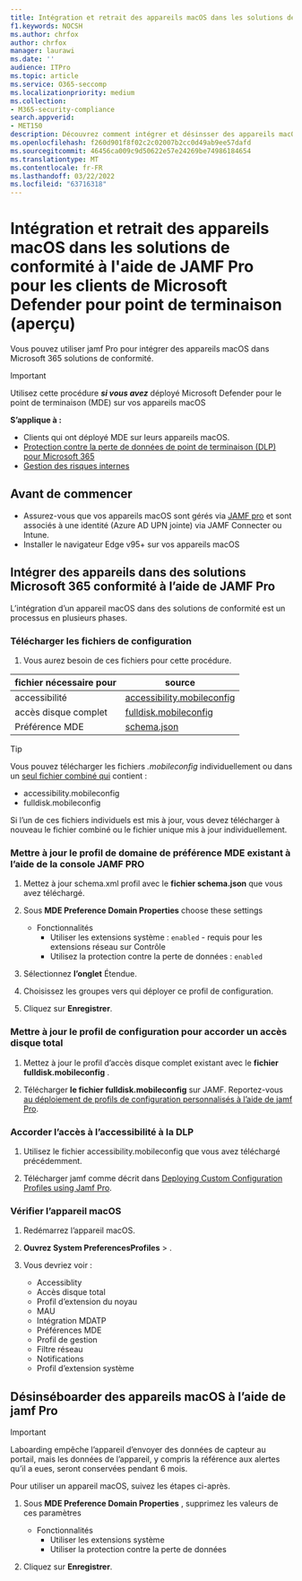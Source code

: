 ```yaml
---
title: Intégration et retrait des appareils macOS dans les solutions de conformité à l'aide de JAMF Pro pour les clients de Microsoft Defender pour point de terminaison (aperçu)
f1.keywords: NOCSH
ms.author: chrfox
author: chrfox
manager: laurawi
ms.date: ''
audience: ITPro
ms.topic: article
ms.service: O365-seccomp
ms.localizationpriority: medium
ms.collection:
- M365-security-compliance
search.appverid:
- MET150
description: Découvrez comment intégrer et désinsser des appareils macOS dans des solutions de conformité Microsoft 365 à l’aide de JAMF Pro pour les clients Microsoft Defender pour les points de terminaison (prévisualisation)
ms.openlocfilehash: f260d901f8f02c2c02007b2cc0d49ab9ee57dafd
ms.sourcegitcommit: 46456ca009c9d50622e57e24269be74986184654
ms.translationtype: MT
ms.contentlocale: fr-FR
ms.lasthandoff: 03/22/2022
ms.locfileid: "63716318"
---
```

# <a name="onboard-and-offboard-macos-devices-into-compliance-solutions-using-jamf-pro-for-microsoft-defender-for-endpoint-customers-preview"></a>Intégration et retrait des appareils macOS dans les solutions de conformité à l'aide de JAMF Pro pour les clients de Microsoft Defender pour point de terminaison (aperçu)

Vous pouvez utiliser jamf Pro pour intégrer des appareils macOS dans Microsoft 365 solutions de conformité.

> [!IMPORTANT]
> Utilisez cette procédure ***si vous avez*** déployé Microsoft Defender pour le point de terminaison (MDE) sur vos appareils macOS

**S’applique à :**

- Clients qui ont déployé MDE sur leurs appareils macOS.
- [Protection contre la perte de données de point de terminaison (DLP) pour Microsoft 365](./endpoint-dlp-learn-about.md)
- [Gestion des risques internes](insider-risk-management.md#learn-about-insider-risk-management-in-microsoft-365)


## <a name="before-you-begin"></a>Avant de commencer

- Assurez-vous que vos appareils macOS sont gérés via [JAMF pro](https://www.jamf.com/resources/product-documentation/jamf-pro-installation-guide-for-mac/) et sont associés à une identité (Azure AD UPN jointe) via JAMF Connecter ou Intune.
- Installer le navigateur Edge v95+ sur vos appareils macOS

## <a name="onboard-devices-into-microsoft-365-compliance-solutions-using-jamf-pro"></a>Intégrer des appareils dans des solutions Microsoft 365 conformité à l’aide de JAMF Pro

L’intégration d’un appareil macOS dans des solutions de conformité est un processus en plusieurs phases.

### <a name="download-the-configuration-files"></a>Télécharger les fichiers de configuration

1. Vous aurez besoin de ces fichiers pour cette procédure.

|fichier nécessaire pour |source |
|---------|---------|
|accessibilité |[accessibility.mobileconfig](https://github.com/microsoft/mdatp-xplat/blob/master/macos/mobileconfig/profiles/accessibility.mobileconfig)|
accès disque complet     |[fulldisk.mobileconfig](https://github.com/microsoft/mdatp-xplat/blob/master/macos/mobileconfig/profiles/fulldisk.mobileconfig)|
|Préférence MDE |[schema.json](https://github.com/microsoft/mdatp-xplat/blob/master/macos/schema/schema.json)

> [!TIP]
> Vous pouvez télécharger les fichiers *.mobileconfig* individuellement ou dans un [seul fichier combiné qui](https://github.com/microsoft/mdatp-xplat/blob/master/macos/mobileconfig/combined/mdatp-nokext.mobileconfig) contient :
> - accessibility.mobileconfig
> - fulldisk.mobileconfig
>
>Si l’un de ces fichiers individuels est mis à jour, vous devez télécharger à nouveau le fichier combiné ou le fichier unique mis à jour individuellement.

### <a name="update-the-existing-mde-preference-domain-profile-using-the-jamf-pro-console"></a>Mettre à jour le profil de domaine de préférence MDE existant à l’aide de la console JAMF PRO

1. Mettez à jour schema.xml profil avec le **fichier schema.json** que vous avez téléchargé.

1. Sous **MDE Preference Domain Properties** choose these settings
    - Fonctionnalités 
        - Utiliser les extensions système : `enabled` - requis pour les extensions réseau sur Contrôle
        - Utilisez la protection contre la perte de données : `enabled`

1. Sélectionnez **l’onglet** Étendue.

1. Choisissez les groupes vers qui déployer ce profil de configuration.

1. Cliquez sur **Enregistrer**. 

### <a name="update-the-configuration-profile-for-grant-full-disk-access"></a>Mettre à jour le profil de configuration pour accorder un accès disque total

1. Mettez à jour le profil d’accès disque complet existant avec le **fichier fulldisk.mobileconfig** .

1. Télécharger **le fichier fulldisk.mobileconfig** sur JAMF. Reportez-vous [au déploiement de profils de configuration personnalisés à l’aide de jamf Pro](https://docs.jamf.com/technical-articles/Deploying_Custom_Configuration_Profiles_Using_Jamf_Pro.html).

### <a name="grant-accessibility-access-to-dlp"></a>Accorder l’accès à l’accessibilité à la DLP

1. Utilisez le fichier accessibility.mobileconfig que vous avez téléchargé précédemment.

1. Télécharger jamf comme décrit dans [Deploying Custom Configuration Profiles using Jamf Pro](https://www.jamf.com/jamf-nation/articles/648/deploying-custom-configuration-profiles-using-jamf-pro).

### <a name="check-the-macos-device"></a>Vérifier l’appareil macOS 

1. Redémarrez l’appareil macOS.

1. **Ouvrez System PreferencesProfiles** > .

1. Vous devriez voir :
    - Accessiblity
    - Accès disque total
    - Profil d’extension du noyau
    - MAU
    - Intégration MDATP
    - Préférences MDE
    - Profil de gestion
    - Filtre réseau
    - Notifications
    - Profil d’extension système

## <a name="offboard-macos-devices-using-jamf-pro"></a>Désinséboarder des appareils macOS à l’aide de jamf Pro

> [!IMPORTANT]
> Laboarding empêche l’appareil d’envoyer des données de capteur au portail, mais les données de l’appareil, y compris la référence aux alertes qu’il a eues, seront conservées pendant 6 mois.

Pour utiliser un appareil macOS, suivez les étapes ci-après.

 1. Sous **MDE Preference Domain Properties** , supprimez les valeurs de ces paramètres
    - Fonctionnalités 
        - Utiliser les extensions système
        - Utiliser la protection contre la perte de données

1. Cliquez sur **Enregistrer**.
